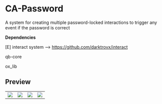 # CA-Password
A system for creating multiple password-locked interactions to trigger any event if the password is correct

**Dependencies**

[E] interact system --> https://github.com/darktrovx/interact

qb-core

ox_lib

## Preview

<center>
    <table>
    <tr>
        <td align="center">
            <img src="https://www2.0zz0.com/2025/02/10/13/750619750.png" />
        </td>
        <td align="center">
            <img src="https://www2.0zz0.com/2025/02/10/13/241781325.png" />
        </td>
        <td align="center">
            <img src="https://www2.0zz0.com/2025/02/10/13/839705012.png" />
        </td>
      <td align="center">
            <img src="https://www2.0zz0.com/2025/02/10/13/937220376.png" />
        </td>
    </tr>
    </table>
</center>
